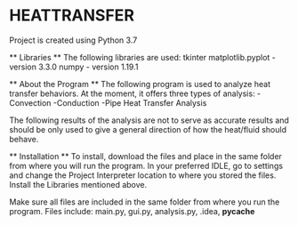 # HEATTRANSFER
Project is created using Python 3.7

** Libraries **
The following libraries are used:
tkinter
matplotlib.pyplot - version 3.3.0
numpy - version 1.19.1


** About the Program **
The following program is used to analyze heat transfer behaviors. At the moment, it offers three types of analysis:
-Convection
-Conduction
-Pipe Heat Transfer Analysis

The following results of the analysis are not to serve as accurate results and should be only used to give a general 
direction of how the heat/fluid should behave. 


** Installation **
To install, download the files and place in the same folder from where you will run the program.
In your preferred IDLE, go to settings and change the Project Interpreter location to where you stored the files. 
Install the Libraries mentioned above. 

Make sure all files are included in the same folder from where you run the program. 
Files include:
main.py,
gui.py,
analysis.py,
.idea,
__pycache__

